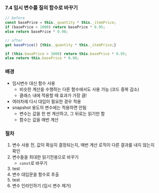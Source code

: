 ### 7.4 임시 변수를 질의 함수로 바꾸기

```js
// before
const basePrice = this._quantity * this._itemPrice;
if (basePrice > 1000) return basePrice * 0.95;
else return basePrice * 0.98;
```

```js
// after
get basePrice() {this._quantity * this._itemPrice;}

if (this.basePrice > 1000) return this.basePrice * 0.95;
else return this.basePrice * 0.98;
```

### 배경

- 임시변수 대신 함수 사용
  - 비슷한 계산을 수행하는 다른 함수에서도 사용 가능 (코드 중복 감소)
  - 클래스 내에 적용할 때 효과가 가장 큼!
- 여러차례 다시 대입이 필요한 경우 적용
- snapshot 용도의 변수에는 적용하면 안됨
  - 변수는 값을 한 번 계산하고, 그 뒤로는 읽기만 함
  - 함수는 값을 매번 계산

### 절차

1. 변수 사용 전, 값이 확실히 결정되는지, 매번 계산 로직이 다른 결과를 내지 않는지 확인
2. 변수들을 최대한 읽기전용으로 바꾸기
   - `const`로 바꾸기
3. test
4. 변수 대입문을 함수로 추출
5. test
6. 변수 인라인하기 (임시 변수 제거)
